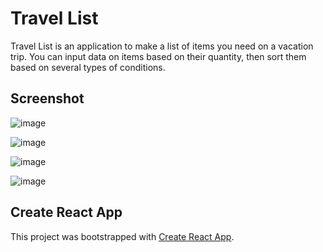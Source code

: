 # Travel List
Travel List is an application to make a list of items you need on a vacation trip. You can input data on items based on their quantity, then sort them based on several types of conditions.

## Screenshot
![image](https://github.com/ridwanrahmn/travel-list/assets/114630647/a8224325-1a4a-43e2-b2d3-1d6a5656b056)

![image](https://github.com/ridwanrahmn/travel-list/assets/114630647/10290ddf-2eae-4264-9cb8-dd0201b53f08)

![image](https://github.com/ridwanrahmn/travel-list/assets/114630647/cd2590ab-79ac-401c-b67a-aeac3f33030a)

![image](https://github.com/ridwanrahmn/travel-list/assets/114630647/ec002029-048a-44d9-940b-34eb97cf7a84)

## Create React App
This project was bootstrapped with [Create React App](https://github.com/facebook/create-react-app).
